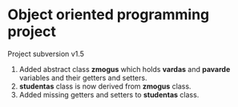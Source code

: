 # Object oriented programming project
Project subversion v1.5
1. Added abstract class **zmogus** which holds **vardas** and **pavarde** variables and their getters and setters.
2. **studentas** class is now derived from **zmogus** class.
3. Added missing getters and setters to **studentas** class.
